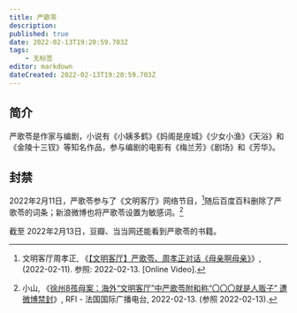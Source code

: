 ```yaml
---
title: 严歌苓
description:
published: true
date: 2022-02-13T19:20:59.703Z
tags:
    - 无标签
editor: markdown
dateCreated: 2022-02-13T19:20:59.703Z
---
```


## 简介

严歌苓是作家与编剧，小说有《小姨多鹤》《妈阁是座城》《少女小渔》《天浴》和《金陵十三钗》等知名作品，参与编剧的电影有《梅兰芳》《剧场》和《芳华》。

## 封禁

2022年2月11日，严歌苓参与了《文明客厅》网络节目，[^FKJQ]随后百度百科删除了严歌苓的词条；新浪微博也将严歌苓设置为敏感词。[^RFI13]

[^FKJQ]: 文明客厅周孝正, 《[【文明客厅】严歌苓、周孝正对话《母亲啊母亲》](https://www.youtube.com/watch?v=FKJQsgmdp-M)》, (2022-02-11). 参照: 2022-02-13. [Online Video].

[^RFI13]: 小山, 《[徐州8孩母案：海外“文明客厅”中严歌苓附和称“〇〇〇就是人贩子” 遭微博禁封](https://web.archive.org/web/20220213125648/https://www.rfi.fr/cn/中国/20220213-徐州8孩母案-海外-文明客厅-中严歌苓附和称-%E4%B9%A0%E8%BF%91%E5%B9%B3就是人贩子-遭微博禁封)》, RFI - 法国国际广播电台, 2022-02-13. (参照 2022-02-13).

截至 2022年2月13日，豆瓣、当当网还能看到严歌苓的书籍。
